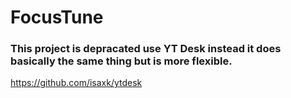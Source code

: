 # FocusTune
### This project is depracated use YT Desk instead it does basically the same thing but is more flexible.

https://github.com/isaxk/ytdesk

